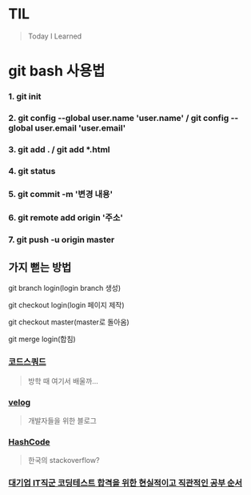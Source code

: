 ﻿# TIL
>Today I Learned

# git bash 사용법

### 1. git init

### 2. git config --global user.name 'user.name' / git config --global user.email 'user.email'

### 3. git add . / git add *.html

### 4. git status

### 5. git commit -m '변경 내용'

### 6. git remote add origin '주소'

### 7. git push -u origin master


## 가지 뻗는 방법

git branch login(login branch 생성)

git checkout login(login 페이지 제작)

git checkout master(master로 돌아옴)

git merge login(합침)



### [코드스쿼드](https://codesquad.kr/)
> 방학 때 여기서 배울까...

### [velog](https://velog.io/)
> 개발자들을 위한 블로그

### [HashCode](https://hashcode.co.kr/)
> 한국의 stackoverflow?

### [대기업 IT직군 코딩테스트 합격을 위한 현실적이고 직관적인 공부 순서](https://www.youtube.com/watch?v=ukkLCl9yBvE&t=508s)
